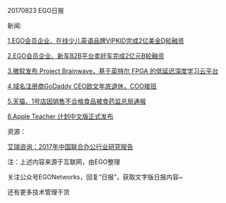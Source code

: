 20170823 EGO日报

新闻:

[1.EGO会员企业、在线少儿英语品牌VIPKID完成2亿美金D轮融资](http://mp.weixin.qq.com/s/or3SI3LvkArBOBlqZTU0FA)

[2.EGO会员企业、新车B2B平台卖好车完成2亿元B轮融资](https://mp.weixin.qq.com/s/Q66MEzHliT4BrFGcEzIYuA)

[3.微软发布 Project Brainwave，基于英特尔 FPGA 的低延迟深度学习云平台](https://www.leiphone.com/news/201708/46ztvardVwqxfX9P.html)

[4.域名注册商GoDaddy CEO欧文年底退休，COO接班](http://tech.qq.com/a/20170823/018010.htm)

[5.天猫、1号店因销售不合格食品被食药监总局通报](http://tech.qq.com/a/20170823/006271.htm)

[6.Apple Teacher 计划中文版正式发布](http://www.cnbeta.com/articles/tech/644307.htm)

资源：

[艾瑞咨询：2017年中国联合办公行业研究报告](http://www.199it.com/archives/625979.html)

注：上述内容来源于互联网，由EGO整理

关注公众号EGONetworks，回复“日报”，获取文字版日报内容~

还有更多技术管理干货
